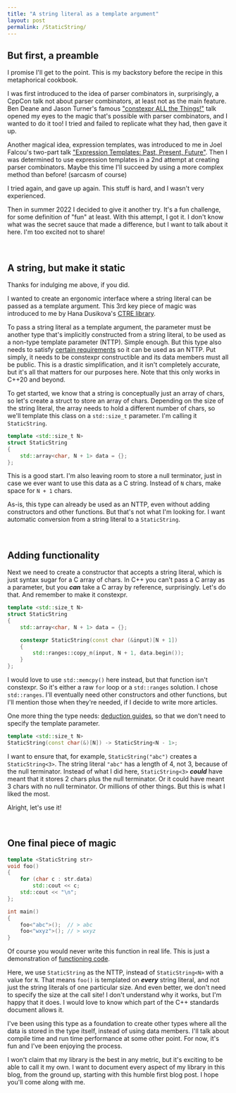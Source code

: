 ```yaml
---
title: "A string literal as a template argument"
layout: post
permalink: /StaticString/
---
```


## But first, a preamble

I promise I'll get to the point. This is my backstory before the recipe in this metaphorical cookbook.

I was first introduced to the idea of parser combinators in, surprisingly, a CppCon talk not about parser combinators, at least not as the main feature. Ben Deane and Jason Turner's famous ["constexpr ALL the Things!"](https://youtu.be/PJwd4JLYJJY) talk opened my eyes to the magic that's possible with parser combinators, and I wanted to do it too! I tried and failed to replicate what they had, then gave it up.

<!--more-->

Another magical idea, expression templates, was introduced to me in Joel Falcou's two-part talk ["Expression Templates: Past, Present, Future"](https://youtu.be/IiVl5oSU5B8). Then I was determined to use expression templates in a 2nd attempt at creating parser combinators. Maybe this time I'll succeed by using a more complex method than before! (sarcasm of course)

I tried again, and gave up again. This stuff is hard, and I wasn't very experienced.

Then in summer 2022 I decided to give it another try. It's a fun challenge, for some definition of "fun" at least. With this attempt, I got it. I don't know what was the secret sauce that made a difference, but I want to talk about it here. I'm too excited not to share!

<br>

## A string, but make it static

Thanks for indulging me above, if you did.

I wanted to create an ergonomic interface where a string literal can be passed as a template argument. This 3rd key piece of magic was introduced to me by Hana Dusikova's [CTRE library](https://github.com/hanickadot/compile-time-regular-expressions).

To pass a string literal as a template argument, the parameter must be another type that's implicitly constructed from a string literal, to be used as a non-type template parameter (NTTP). Simple enough. But this type also needs to satisfy [certain requirements](https://en.cppreference.com/w/cpp/language/template_parameters) so it can be used as an NTTP. Put simply, it needs to be constexpr constructible and its data members must all be public. This is a drastic simplification, and it isn't completely accurate, but it's all that matters for our purposes here. Note that this only works in C++20 and beyond.

To get started, we know that a string is conceptually just an array of chars, so let's create a struct to store an array of chars. Depending on the size of the string literal, the array needs to hold a different number of chars, so we'll template this class on a `std::size_t` parameter. I'm calling it `StaticString`.

```cpp
template <std::size_t N>
struct StaticString
{
    std::array<char, N + 1> data = {};
};
```

This is a good start. I'm also leaving room to store a null terminator, just in case we ever want to use this data as a C string. Instead of `N` chars, make space for `N + 1` chars.

As-is, this type can already be used as an NTTP, even without adding constructors and other functions. But that's not what I'm looking for. I want automatic conversion from a string literal to a `StaticString`.

<br>

## Adding functionality

Next we need to create a constructor that accepts a string literal, which is just syntax sugar for a C array of chars. In C++ you can't pass a C array as a parameter, but you ***can*** take a C array by reference, surprisingly. Let's do that. And remember to make it constexpr.

```cpp
template <std::size_t N>
struct StaticString
{
    std::array<char, N + 1> data = {};

    constexpr StaticString(const char (&input)[N + 1])
    {
        std::ranges::copy_n(input, N + 1, data.begin());
    }
};
```

I would love to use `std::memcpy()` here instead, but that function isn't constexpr. So it's either a raw `for` loop or a `std::ranges` solution. I chose `std::ranges`. I'll eventually need other constructors and other functions, but I'll mention those when they're needed, if I decide to write more articles.

One more thing the type needs: [deduction guides](https://en.cppreference.com/w/cpp/language/class_template_argument_deduction), so that we don't need to specify the template parameter.

```cpp
template <std::size_t N>
StaticString(const char(&)[N]) -> StaticString<N - 1>;
```

I want to ensure that, for example, `StaticString("abc")` creates a `StaticString<3>`. The string literal `"abc"` has a length of 4, not 3, because of the null terminator. Instead of what I did here, `StaticString<3>` ***could*** have meant that it stores 2 chars plus the null terminator. Or it could have meant 3 chars with no null terminator. Or millions of other things. But this is what I liked the most.

Alright, let's use it!

<br>

## One final piece of magic

```cpp
template <StaticString str>
void foo()
{
    for (char c : str.data)
        std::cout << c;
    std::cout << "\n";
};

int main()
{
    foo<"abc">();  // > abc
    foo<"wxyz">(); // > wxyz
}
```

Of course you would never write this function in real life. This is just a demonstration of [functioning code](https://godbolt.org/z/axGsac681).

Here, we use `StaticString` as the NTTP, instead of `StaticString<N>` with a value for `N`. That means `foo()` is templated on ***every*** string literal, and not just the string literals of one particular size. And even better, we don't need to specify the size at the call site! I don't understand why it works, but I'm happy that it does. I would love to know which part of the C++ standards document allows it.

I've been using this type as a foundation to create other types where all the data is stored in the type itself, instead of using data members. I'll talk about compile time and run time performance at some other point. For now, it's fun and I've been enjoying the process.

I won't claim that my library is the best in any metric, but it's exciting to be able to call it my own. I want to document every aspect of my library in this blog, from the ground up, starting with this humble first blog post. I hope you'll come along with me.
